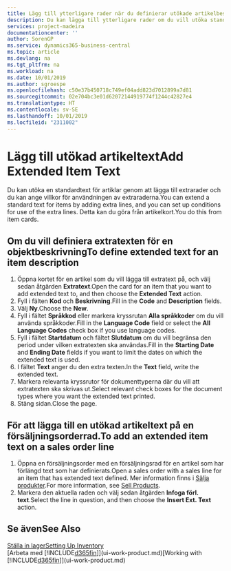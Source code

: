 ```yaml
---
title: Lägg till ytterligare rader när du definierar utökade artikelbeskrivningar | Microsoft Docs
description: Du kan lägga till ytterligare rader om du vill utöka standardtexten som beskriver en artikel.
services: project-madeira
documentationcenter: ''
author: SorenGP
ms.service: dynamics365-business-central
ms.topic: article
ms.devlang: na
ms.tgt_pltfrm: na
ms.workload: na
ms.date: 10/01/2019
ms.author: sgroespe
ms.openlocfilehash: c50e37b450718c749ef04add823d7012899a7d81
ms.sourcegitcommit: 02e704bc3e01d62072144919774f1244c42827e4
ms.translationtype: HT
ms.contentlocale: sv-SE
ms.lasthandoff: 10/01/2019
ms.locfileid: "2311002"
---
```

# <a name="add-extended-item-text"></a><span data-ttu-id="eed32-103">Lägg till utökad artikeltext</span><span class="sxs-lookup"><span data-stu-id="eed32-103">Add Extended Item Text</span></span>
<span data-ttu-id="eed32-104">Du kan utöka en standardtext för artiklar genom att lägga till extrarader och du kan ange villkor för användningen av extraraderna.</span><span class="sxs-lookup"><span data-stu-id="eed32-104">You can extend a standard text for items by adding extra lines, and you can set up conditions for use of the extra lines.</span></span> <span data-ttu-id="eed32-105">Detta kan du göra från artikelkort.</span><span class="sxs-lookup"><span data-stu-id="eed32-105">You do this from item cards.</span></span>

## <a name="to-define-extended-text-for-an-item-description"></a><span data-ttu-id="eed32-106">Om du vill definiera extratexten för en objektbeskrivning</span><span class="sxs-lookup"><span data-stu-id="eed32-106">To define extended text for an item description</span></span>
1. <span data-ttu-id="eed32-107">Öppna kortet för en artikel som du vill lägga till extratext på, och välj sedan åtgärden **Extratext**.</span><span class="sxs-lookup"><span data-stu-id="eed32-107">Open the card for an item that you want to add extended text to, and then choose the **Extended Text** action.</span></span>
2. <span data-ttu-id="eed32-108">Fyll i fälten **Kod** och **Beskrivning**.</span><span class="sxs-lookup"><span data-stu-id="eed32-108">Fill in the **Code** and **Description** fields.</span></span>
3. <span data-ttu-id="eed32-109">Välj **Ny**.</span><span class="sxs-lookup"><span data-stu-id="eed32-109">Choose the **New**.</span></span>
4. <span data-ttu-id="eed32-110">Fyll i fältet **Språkkod** eller markera kryssrutan **Alla språkkoder** om du vill använda språkkoder.</span><span class="sxs-lookup"><span data-stu-id="eed32-110">Fill in the **Language Code** field or select the **All Language Codes** check box if you use language codes.</span></span>
5. <span data-ttu-id="eed32-111">Fyll i fältet **Startdatum** och fältet **Slutdatum** om du vill begränsa den period under vilken extratexten ska användas.</span><span class="sxs-lookup"><span data-stu-id="eed32-111">Fill in the **Starting Date** and **Ending Date** fields if you want to limit the dates on which the extended text is used.</span></span>
6. <span data-ttu-id="eed32-112">I fältet **Text** anger du den extra texten.</span><span class="sxs-lookup"><span data-stu-id="eed32-112">In the **Text** field, write the extended text.</span></span>
7. <span data-ttu-id="eed32-113">Markera relevanta kryssrutor för dokumenttyperna där du vill att extratexten ska skrivas ut.</span><span class="sxs-lookup"><span data-stu-id="eed32-113">Select relevant check boxes for the document types where you want the extended text printed.</span></span>
8. <span data-ttu-id="eed32-114">Stäng sidan.</span><span class="sxs-lookup"><span data-stu-id="eed32-114">Close the page.</span></span>

## <a name="to-add-an-extended-item-text-on-a-sales-order-line"></a><span data-ttu-id="eed32-115">För att lägga till en utökad artikeltext på en försäljningsorderrad.</span><span class="sxs-lookup"><span data-stu-id="eed32-115">To add an extended item text on a sales order line</span></span>
1. <span data-ttu-id="eed32-116">Öppna en försäljningsorder med en försäljningsrad för en artikel som har förlängd text som har definierats.</span><span class="sxs-lookup"><span data-stu-id="eed32-116">Open a sales order with a sales line for an item that has extended text defined.</span></span> <span data-ttu-id="eed32-117">Mer information finns i [Sälja produkter](sales-how-sell-products.md).</span><span class="sxs-lookup"><span data-stu-id="eed32-117">For more information, see [Sell Products](sales-how-sell-products.md).</span></span>
2. <span data-ttu-id="eed32-118">Markera den aktuella raden och välj sedan åtgärden **Infoga förl. text**.</span><span class="sxs-lookup"><span data-stu-id="eed32-118">Select the line in question, and then choose the **Insert Ext. Text** action.</span></span>

## <a name="see-also"></a><span data-ttu-id="eed32-119">Se även</span><span class="sxs-lookup"><span data-stu-id="eed32-119">See Also</span></span>
[<span data-ttu-id="eed32-120">Ställa in lager</span><span class="sxs-lookup"><span data-stu-id="eed32-120">Setting Up Inventory</span></span>](inventory-setup-inventory.md)  
<span data-ttu-id="eed32-121">[Arbeta med [!INCLUDE[d365fin](includes/d365fin_md.md)]](ui-work-product.md)</span><span class="sxs-lookup"><span data-stu-id="eed32-121">[Working with [!INCLUDE[d365fin](includes/d365fin_md.md)]](ui-work-product.md)</span></span>
